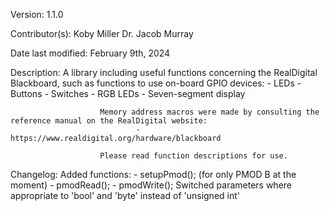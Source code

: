Version:                1.1.0

Contributor(s):         Koby Miller
                        Dr. Jacob Murray

Date last modified:     February 9th, 2024

Description:            A library including useful functions concerning the RealDigital Blackboard, such as functions to use
                        on-board GPIO devices:
                                - LEDs
                                - Buttons
                                - Switches
                                - RGB LEDs
                                - Seven-segment display
                        
                        Memory address macros were made by consulting the reference manual on the RealDigital website:
                                - https://www.realdigital.org/hardware/blackboard
                        
                        Please read function descriptions for use.

Changelog:              Added functions:
                                - setupPmod(); (for only PMOD B at the moment)
                                - pmodRead();
                                - pmodWrite();
                        Switched parameters where appropriate to 'bool' and 'byte' instead of 'unsigned int'


